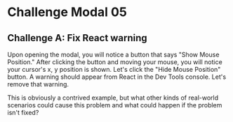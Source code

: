# Challenge Modal 05

## Challenge A: Fix React warning

Upon opening the modal, you will notice a button that says "Show Mouse Position." After clicking the button and moving your mouse, you will notice your cursor's x, y position is shown. Let's click the "Hide Mouse Position" button. A warning should appear from React in the Dev Tools console. Let's remove that warning.

This is obviously a contrived example, but what other kinds of real-world scenarios could cause this problem and what could happen if the problem isn't fixed?
